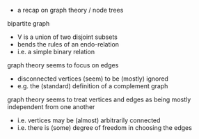 
- a recap on graph theory / node trees

bipartite graph
- V is a union of two disjoint subsets
- bends the rules of an endo-relation
- i.e. a simple binary relation

graph theory seems to focus on edges
- disconnected vertices (seem) to be (mostly) ignored
- e.g. the (standard) definition of a complement graph

graph theory seems to treat vertices and edges
  as being mostly independent from one another
- i.e. vertices may be (almost) arbitrarily connected
- i.e. there is (some) degree of freedom in choosing the edges
